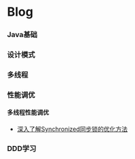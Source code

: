 # Blog

### Java基础

### 设计模式

### 多线程

### 性能调优

#### 多线程性能调优
* [深入了解Synchronized同步锁的优化方法](https://github.com/mituxiaoshami/blog/blob/master/doc/Synchronized_Optimize.md)

### DDD学习
